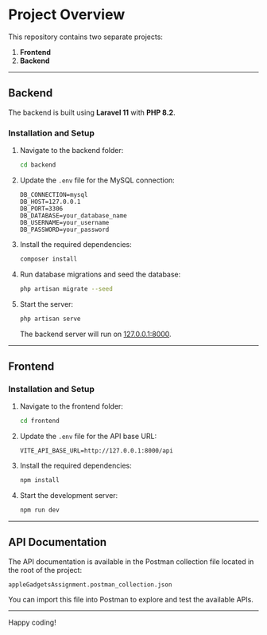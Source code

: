 # Project Overview

This repository contains two separate projects:

1. **Frontend**
2. **Backend**

---

## Backend

The backend is built using **Laravel 11** with **PHP 8.2**.

### Installation and Setup

1. Navigate to the backend folder:

   ```bash
   cd backend
   ```

2. Update the `.env` file for the MySQL connection:

   ```env
   DB_CONNECTION=mysql
   DB_HOST=127.0.0.1
   DB_PORT=3306
   DB_DATABASE=your_database_name
   DB_USERNAME=your_username
   DB_PASSWORD=your_password
   ```

3. Install the required dependencies:

   ```bash
   composer install
   ```

4. Run database migrations and seed the database:

   ```bash
   php artisan migrate --seed
   ```

5. Start the server:

   ```bash
   php artisan serve
   ```

   The backend server will run on [127.0.0.1:8000](http://127.0.0.1:8000).

---

## Frontend

### Installation and Setup

1. Navigate to the frontend folder:

   ```bash
   cd frontend
   ```

2. Update the `.env` file for the API base URL:

   ```env
   VITE_API_BASE_URL=http://127.0.0.1:8000/api
   ```

3. Install the required dependencies:

   ```bash
   npm install
   ```

4. Start the development server:
   ```bash
   npm run dev
   ```

---

## API Documentation

The API documentation is available in the Postman collection file located in the root of the project:

`appleGadgetsAssignment.postman_collection.json`

You can import this file into Postman to explore and test the available APIs.

---

Happy coding!
